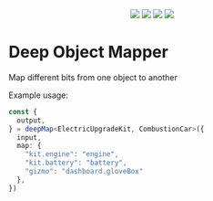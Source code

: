<p align="center">
<a href="https://www.npmjs.com/package/@taktikorg/unde-animi-omnis"><img src="https://img.shields.io/npm/v/@taktikorg/unde-animi-omnis"></a>
<a href=""><img src="https://img.shields.io/github/actions/workflow/status/RemiMyrset/@taktikorg/unde-animi-omnis/build.yml"></a>
<a href="https://en.wikipedia.org/wiki/MIT_License"><img src="https://img.shields.io/npm/l/@taktikorg/unde-animi-omnis"></a>
<a href="https://www.typescriptlang.org/"><img src="https://img.shields.io/npm/types/@taktikorg/unde-animi-omnis" /></a>
</p>

# Deep Object Mapper

Map different bits from one object to another

Example usage:

```ts
const { 
  output,
} = deepMap<ElectricUpgradeKit, CombustionCar>({
  input,
  map: {
    "kit.engine": "engine",
    "kit.battery": "battery",
    "gizmo": "dashboard.gloveBox"
  },
})
```
